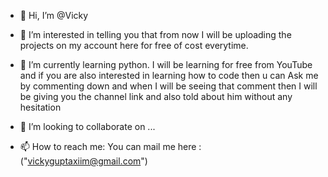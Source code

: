 - 👋 Hi, I’m @Vicky
- 👀 I’m interested in telling you that from now I will be uploading the projects on my account here for free of cost everytime. 
     
- 🌱 I’m currently learning python. I will be learning for free from YouTube and if you are also interested in learning how to code then u can
Ask me by commenting down and when I will be seeing that comment then I will be giving you the channel link and also told about him without any hesitation

- 💞️ I’m looking to collaborate on ...
- 📫 How to reach me: You can mail me here : ("vickyguptaxiim@gmail.com") 

<!---
Vicky16032205/Vicky16032205 is a ✨ special ✨ repository because its `README.md` (this file) appears on your GitHub profile.
You can click the Preview link to take a look at your changes.
--->
